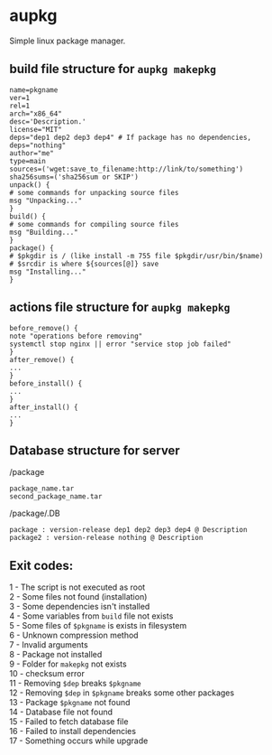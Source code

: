 # aupkg
Simple linux package manager.

## build file structure for `aupkg makepkg`
```
name=pkgname
ver=1
rel=1
arch="x86_64"
desc='Description.'
license="MIT"
deps="dep1 dep2 dep3 dep4" # If package has no dependencies, deps="nothing"
author="me"
type=main
sources=('wget:save_to_filename:http://link/to/something')
sha256sums=('sha256sum or SKIP')
unpack() {
# some commands for unpacking source files
msg "Unpacking..."
}
build() {
# some commands for compiling source files
msg "Building..."
}
package() {
# $pkgdir is / (like install -m 755 file $pkgdir/usr/bin/$name)
# $srcdir is where ${sources[@]} save
msg "Installing..."
}
```

## actions file structure for `aupkg makepkg`
```
before_remove() {
note "operations before removing"
systemctl stop nginx || error "service stop job failed"
}
after_remove() {
...
}
before_install() {
...
}
after_install() {
...
}
```

## Database structure for server
/package
```
package_name.tar
second_package_name.tar
```

/package/.DB
```
package : version-release dep1 dep2 dep3 dep4 @ Description
package2 : version-release nothing @ Description
```

## Exit codes:
1 - The script is not executed as root \
2 - Some files not found (installation) \
3 - Some dependencies isn't installed \
4 - Some variables from `build` file not exists \
5 - Some files of `$pkgname` is exists in filesystem \
6 - Unknown compression method \
7 - Invalid arguments \
8 - Package not installed \
9 - Folder for `makepkg` not exists \
10 - checksum error \
11 - Removing `$dep` breaks `$pkgname` \
12 - Removing `$dep` in `$pkgname` breaks some other packages \
13 - Package `$pkgname` not found \
14 - Database file not found \
15 - Failed to fetch database file \
16 - Failed to install dependencies \
17 - Something occurs while upgrade
